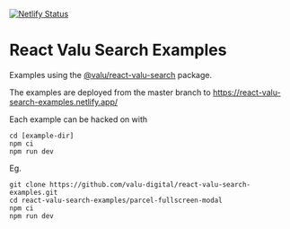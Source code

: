 [![Netlify Status](https://api.netlify.com/api/v1/badges/db5d250d-3aa1-4cb0-acc8-8a0dd11e54d3/deploy-status)](https://app.netlify.com/sites/react-valu-search-examples/deploys)

# React Valu Search Examples

Examples using the [@valu/react-valu-search](https://docs.valusearch.pro/react-valu-search/introduction) package.

The examples are deployed from the master branch to <https://react-valu-search-examples.netlify.app/>

Each example can be hacked on with

```
cd [example-dir]
npm ci
npm run dev
```

Eg.

```
git clone https://github.com/valu-digital/react-valu-search-examples.git
cd react-valu-search-examples/parcel-fullscreen-modal
npm ci
npm run dev
```
